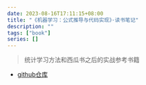 ```yaml
---
date: 2023-08-16T17:11:15+08:00
title: "《机器学习：公式推导与代码实现》·读书笔记"
description: ""
tags: ["book"]
series: []
---
```


> 统计学习方法和西瓜书之后的实战参考书籍

<!--more-->

- [github仓库](https://github.com/luwill/Machine_Learning_Code_Implementation)
